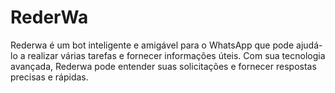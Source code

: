 # RederWa
Rederwa é um bot inteligente e amigável para o WhatsApp que pode ajudá-lo a realizar várias tarefas e fornecer informações úteis. Com sua tecnologia avançada, Rederwa pode entender suas solicitações e fornecer respostas precisas e rápidas. 
